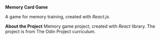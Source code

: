 **Memory Card Game**

A game for memory training, created with *React.js.*

**About the Project**
Memory game project, created with *React* library. The project is from The Odin Project curriculum.
